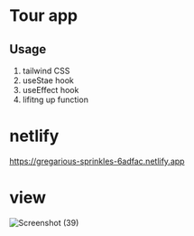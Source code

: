 # Tour app 

## Usage
 1. tailwind CSS
 2. useStae hook
 3. useEffect hook
 4. lifitng up function
# netlify
https://gregarious-sprinkles-6adfac.netlify.app
# view
![Screenshot (39)](https://github.com/amandeepdhillon123/React_Projects/assets/99964863/fd52d566-9da5-4928-9525-1d90e45cd271)



